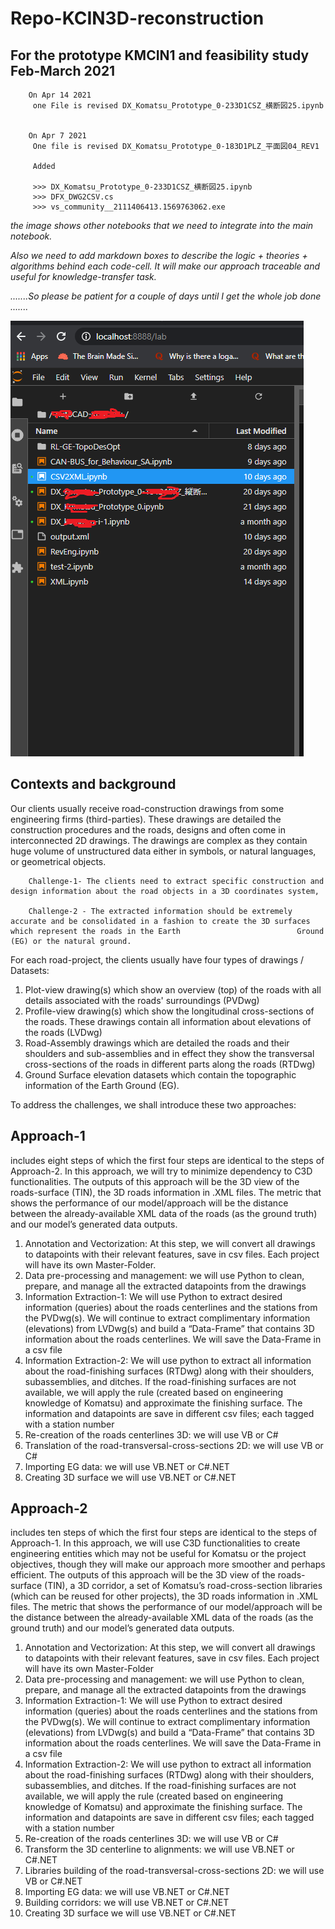 # Repo-KCIN3D-reconstruction
## For the prototype KMCIN1 and feasibility study Feb-March 2021

        On Apr 14 2021
         one File is revised DX_Komatsu_Prototype_0-233D1CSZ_横断図25.ipynb
        
        
        On Apr 7 2021
         One file is revised DX_Komatsu_Prototype_0-183D1PLZ_平面図04_REV1
         
         Added 
         
         >>> DX_Komatsu_Prototype_0-233D1CSZ_横断図25.ipynb
         >>> DFX_DWG2CSV.cs
         >>> vs_community__2111406413.1569763062.exe


*the image shows other notebooks that we need to integrate into the main notebook.*

*Also we need to add markdown boxes to describe the logic + theories + algorithms behind each code-cell. It will make our approach traceable and useful for knowledge-transfer task.*

*.......So please be patient for a couple of days until I get the whole job done .......*

![Image](https://github.com/Shahabks/Repo-KCIN3D-reconstruction/blob/main/Picture1.png)

## Contexts and background 

Our clients usually receive road-construction drawings from some engineering firms (third-parties). These drawings are detailed the construction procedures and the roads, designs and often come in interconnected 2D drawings. The drawings are complex as they contain huge volume of unstructured data either in symbols, or natural languages, or geometrical objects. 

        Challenge-1- The clients need to extract specific construction and design information about the road objects in a 3D coordinates system,

        Challenge-2 - The extracted information should be extremely accurate and be consolidated in a fashion to create the 3D surfaces which represent the roads in the Earth                          Ground (EG) or the natural ground.

For each road-project, the clients usually have four types of drawings / Datasets:

1. Plot-view drawing(s) which show an overview (top) of the roads with all details associated with the roads' surroundings (PVDwg)
2. Profile-view drawing(s) which show the longitudinal cross-sections of the roads. These drawings contain all information about elevations of the roads (LVDwg)
3. Road-Assembly drawings which are detailed the roads and their shoulders and sub-assemblies and in effect they show the transversal cross-sections of the roads in different parts along the roads (RTDwg)
4. Ground Surface elevation datasets which contain the topographic information of the Earth Ground (EG).

 To address the challenges, we shall introduce these two approaches:

## Approach-1 

includes eight steps of which the first four steps are identical to the steps of Approach-2. In this approach, we will try to minimize dependency to C3D functionalities. The outputs of this approach will be the 3D view of the roads-surface (TIN), the 3D roads information in .XML files. The metric that shows the performance of our model/approach will be the distance between the already-available XML data of the roads (as the ground truth) and our model’s generated data outputs. 

1. Annotation and Vectorization: At this step, we will convert all drawings to datapoints with their relevant features, save in csv files. Each project will have its own Master-Folder.
2. Data pre-processing and management: we will use Python to clean, prepare, and manage all the extracted datapoints from the drawings
3. Information Extraction-1: We will use Python to extract desired information (queries) about the roads centerlines and the stations from the PVDwg(s). We will continue to extract complimentary information (elevations) from LVDwg(s) and build a “Data-Frame” that contains 3D information about the roads centerlines. We will save the Data-Frame in a csv file
4. Information Extraction-2: We will use python to extract all information about the road-finishing surfaces (RTDwg) along with their shoulders, subassemblies, and ditches. If the road-finishing surfaces are not available, we will apply the rule (created based on engineering knowledge of Komatsu) and approximate the finishing surface. The information and datapoints are save in different csv files; each tagged with a station number
5. Re-creation of the roads centerlines 3D: we will use VB or C#
6. Translation of the road-transversal-cross-sections 2D: we will use VB or C#
7. Importing EG data: we will use VB.NET or C#.NET
8. Creating 3D surface we will use VB.NET or C#.NET


## Approach-2 

includes ten steps of which the first four steps are identical to the steps of Approach-1. In this approach, we will use C3D functionalities to create engineering entities which may not be useful for Komatsu or the project objectives, though they will make our approach more smoother and perhaps efficient. The outputs of this approach will be the 3D view of the roads-surface (TIN), a 3D corridor, a set of Komatsu’s road-cross-section libraries (which can be reused for other projects), the 3D roads information in .XML files. The metric that shows the performance of our model/approach will be the distance between the already-available XML data of the roads (as the ground truth) and our model’s generated data outputs.   

1. Annotation and Vectorization: At this step, we will convert all drawings to datapoints with their relevant features, save in csv files. Each project will have its own Master-Folder
2. Data pre-processing and management: we will use Python to clean, prepare, and manage all the extracted datapoints from the drawings
3. Information Extraction-1: We will use Python to extract desired information (queries) about the roads centerlines and the stations from the PVDwg(s). We will continue to extract complimentary information (elevations) from LVDwg(s) and build a “Data-Frame” that contains 3D information about the roads centerlines. We will save the Data-Frame in a csv file
4. Information Extraction-2: We will use python to extract all information about the road-finishing surfaces (RTDwg) along with their shoulders, subassemblies, and ditches. If the road-finishing surfaces are not available, we will apply the rule (created based on engineering knowledge of Komatsu) and approximate the finishing surface. The information and datapoints are save in different csv files; each tagged with a station number
5. Re-creation of the roads centerlines 3D: we will use VB or C#
6. Transform the 3D centerline to alignments: we will use VB.NET or C#.NET
7. Libraries building of the road-transversal-cross-sections 2D: we will use VB or C#.NET
8. Importing EG data: we will use VB.NET or C#.NET
9. Building corridors: we will use VB.NET or C#.NET
10. Creating 3D surface we will use VB.NET or C#.NET        
